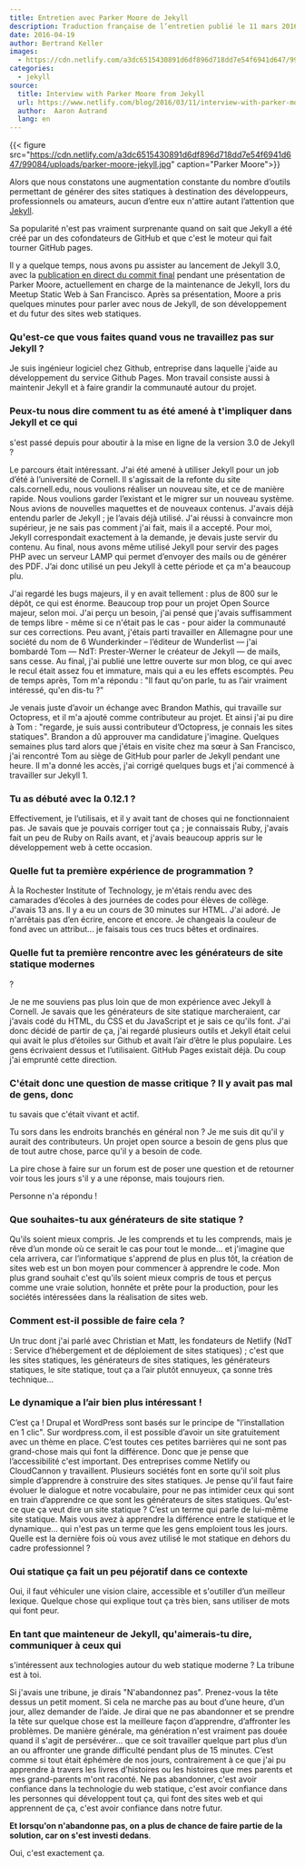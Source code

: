 ```yaml
---
title: Entretien avec Parker Moore de Jekyll
description: Traduction française de l’entretien publié le 11 mars 2016 sur Netlify.
date: 2016-04-19
author: Bertrand Keller
images:
  - https://cdn.netlify.com/a3dc6515430891d6df896d718dd7e54f6941d647/99084/uploads/parker-moore-jekyll.jpg
categories:
  - jekyll
source:
  title: Interview with Parker Moore from Jekyll
  url: https://www.netlify.com/blog/2016/03/11/interview-with-parker-moore-from-jekyll
  author:  Aaron Autrand
  lang: en
---
```


{{< figure
src="https://cdn.netlify.com/a3dc6515430891d6df896d718dd7e54f6941d647/99084/uploads/parker-moore-jekyll.jpg"
caption="Parker Moore">}}

Alors que nous constatons une augmentation constante du nombre d’outils
permettant de générer des sites statiques à destination des développeurs,
professionnels ou amateurs, aucun d’entre eux n'attire autant l’attention que
[Jekyll](https://jekyllrb.com/).

Sa popularité n'est pas vraiment surprenante quand on sait que Jekyll a été créé
par un des cofondateurs de GitHub et que c'est le moteur qui fait tourner GitHub
pages.

Il y a quelque temps, nous avons pu assister au lancement de Jekyll 3.0, avec
la
[publication en direct du commit final](https://youtu.be/sPZK8w55cBQ?t=37m58s)
pendant une présentation de Parker Moore, actuellement en charge de la
maintenance de Jekyll, lors du Meetup Static Web à San Francisco. Après sa
présentation, Moore a pris quelques minutes pour parler avec nous de Jekyll, de
son développement et du futur des sites web statiques.

### Qu'est-ce que vous faites quand vous ne travaillez pas sur Jekyll ?

Je suis ingénieur logiciel chez Github, entreprise dans laquelle j'aide au
développement du service Github Pages. Mon travail consiste aussi à maintenir
Jekyll et à faire grandir la communauté autour du projet.

### Peux-tu nous dire comment tu as été amené à t'impliquer dans Jekyll et ce qui
s'est passé depuis pour aboutir à la mise en ligne de la version 3.0 de Jekyll
?

Le parcours était intéressant. J'ai été amené à utiliser Jekyll pour un job
d’été à l’université de Cornell. Il s'agissait de la refonte du site
cals.cornell.edu, nous voulions réaliser un nouveau site, et ce de manière
rapide. Nous voulions garder l’existant et le migrer sur un nouveau système.
Nous avions de nouvelles maquettes et de nouveaux contenus. J'avais déjà entendu
parler de Jekyll ; je l’avais déjà utilisé. J'ai réussi à convaincre mon
supérieur, je ne sais pas comment j'ai fait, mais il a accepté. Pour moi, Jekyll
correspondait exactement à la demande, je devais juste servir du contenu. Au
final, nous avons même utilisé Jekyll pour servir des pages PHP avec un serveur
LAMP qui permet d’envoyer des mails ou de générer des PDF. J’ai donc utilisé un
peu Jekyll à cette période et ça m'a beaucoup plu.

J'ai regardé les bugs majeurs, il y en avait tellement : plus de 800 sur le
dépôt, ce qui est énorme. Beaucoup trop pour un projet Open Source majeur, selon
moi. J'ai perçu un besoin, j'ai pensé que j'avais suffisamment de temps libre -
même si ce n'était pas le cas - pour aider la communauté sur ces corrections.
Peu avant, j'étais parti travailler en Allemagne pour une société du nom de 6
Wunderkinder – l’éditeur de Wunderlist — j'ai bombardé Tom — NdT: Prester-Werner
le créateur de Jekyll — de mails, sans cesse. Au final, j'ai publié une lettre
ouverte sur mon blog, ce qui avec le recul était assez fou et immature, mais qui
a eu les effets escomptés. Peu de temps après, Tom m'a répondu : "Il faut qu'on
parle, tu as l’air vraiment intéressé, qu'en dis-tu ?"

Je venais juste d’avoir un échange avec Brandon Mathis, qui travaille sur
Octopress, et il m'a ajouté comme contributeur au projet. Et ainsi j'ai pu dire
à Tom : "regarde, je suis aussi contributeur d’Octopress, je connais les sites
statiques". Brandon a dû approuver ma candidature j'imagine. Quelques semaines
plus tard alors que j'étais en visite chez ma sœur à San Francisco, j'ai
rencontré Tom au siège de GitHub pour parler de Jekyll pendant une heure. Il m'a
donné les accès, j'ai corrigé quelques bugs et j'ai commencé à travailler sur
Jekyll 1.

### Tu as débuté avec la 0.12.1 ?

Effectivement, je l’utilisais, et il y avait tant de choses qui ne
fonctionnaient pas. Je savais que je pouvais corriger tout ça ; je connaissais
Ruby, j'avais fait un peu de Ruby on Rails avant, et j'avais beaucoup appris sur
le développement web à cette occasion.

### Quelle fut ta première expérience de programmation ?

À la Rochester Institute of Technology, je m'étais rendu avec des camarades
d’écoles à des journées de codes pour élèves de collège. J'avais 13 ans. Il y a
eu un cours de 30 minutes sur HTML. J'ai adoré. Je n'arrêtais pas d’en écrire,
encore et encore. Je changeais la couleur de fond avec un attribut… je faisais
tous ces trucs bêtes et ordinaires.

### Quelle fut ta première rencontre avec les générateurs de site statique modernes
?

Je ne me souviens pas plus loin que de mon expérience avec Jekyll à Cornell. Je
savais que les générateurs de site statique marcheraient, car j'avais codé du
HTML, du CSS et du JavaScript et je sais ce qu'ils font. J'ai donc décidé de
partir de ça, j'ai regardé plusieurs outils et Jekyll était celui qui avait le
plus d’étoiles sur Github et avait l’air d’être le plus populaire. Les gens
écrivaient dessus et l’utilisaient. GitHub Pages existait déjà. Du coup j'ai
emprunté cette direction.

### C'était donc une question de masse critique ? Il y avait pas mal de gens, donc
tu savais que c'était vivant et actif.

Tu sors dans les endroits branchés en général non ? Je me suis dit qu'il y
aurait des contributeurs. Un projet open source a besoin de gens plus que de
tout autre chose, parce qu'il y a besoin de code.

La pire chose à faire sur un forum est de poser une question et de retourner
voir tous les jours s'il y a une réponse, mais toujours rien.

Personne n'a répondu !

### Que souhaites-tu aux générateurs de site statique ?

Qu'ils soient mieux compris. Je les comprends et tu les comprends, mais je rêve
d’un monde où ce serait le cas pour tout le monde… et j'imagine que cela
arrivera, car l’informatique s'apprend de plus en plus tôt, la création de sites
web est un bon moyen pour commencer à apprendre le code. Mon plus grand souhait
c'est qu'ils soient mieux compris de tous et perçus comme une vraie solution,
honnête et prête pour la production, pour les sociétés intéressées dans la
réalisation de sites web.

### Comment est-il possible de faire cela ?

Un truc dont j'ai parlé avec Christian et Matt, les fondateurs de Netlify (NdT :
Service d’hébergement et de déploiement de sites statiques) ; c'est que les
sites statiques, les générateurs de sites statiques, les générateurs statiques,
le site statique, tout ça a l’air plutôt ennuyeux, ça sonne très technique…

### Le dynamique a l’air bien plus intéressant !

C’est ça ! Drupal et WordPress sont basés sur le principe de "l’installation en
1 clic". Sur wordpress.com, il est possible d’avoir un site gratuitement avec un
thème en place. C’est toutes ces petites barrières qui ne sont pas grand-chose
mais qui font la différence. Donc que je pense que l’accessibilité c'est
important. Des entreprises comme Netlify ou CloudCannon y travaillent. Plusieurs
sociétés font en sorte qu'il soit plus simple d’apprendre à construire des sites
statiques. Je pense qu'il faut faire évoluer le dialogue et notre vocabulaire,
pour ne pas intimider ceux qui sont en train d’apprendre ce que sont les
générateurs de sites statiques. Qu'est-ce que ça veut dire un site statique ?
C’est un terme qui parle de lui-même site statique. Mais vous avez à apprendre
la différence entre le statique et le dynamique… qui n'est pas un terme que les
gens emploient tous les jours. Quelle est la dernière fois où vous avez utilisé
le mot statique en dehors du cadre professionnel ?

### Oui statique ça fait un peu péjoratif dans ce contexte

Oui, il faut véhiculer une vision claire, accessible et s'outiller d’un meilleur
lexique. Quelque chose qui explique tout ça très bien, sans utiliser de mots qui
font peur.

### En tant que mainteneur de Jekyll, qu'aimerais-tu dire, communiquer à ceux qui
s'intéressent aux technologies autour du web statique moderne ? La tribune est à
toi.

Si j'avais une tribune, je dirais "N'abandonnez pas". Prenez-vous la tête dessus
un petit moment. Si cela ne marche pas au bout d’une heure, d’un jour, allez
demander de l’aide. Je dirai que ne pas abandonner et se prendre la tête sur
quelque chose est la meilleure façon d’apprendre, d’affronter les problèmes. De
manière générale, ma génération n'est vraiment pas douée quand il s'agit de
persévérer… que ce soit travailler quelque part plus d’un an ou affronter une
grande difficulté pendant plus de 15 minutes. C’est comme si tout était éphémère
de nos jours, contrairement à ce que j'ai pu apprendre à travers les livres
d’histoires ou les histoires que mes parents et mes grand-parents m'ont raconté.
Ne pas abandonner, c'est avoir confiance dans la technologie du web statique,
c'est avoir confiance dans les personnes qui développent tout ça, qui font des
sites web et qui apprennent de ça, c'est avoir confiance dans notre futur.

**Et lorsqu'on n'abandonne pas, on a plus de chance de faire partie de la
solution, car on s'est investi dedans**.

Oui, c'est exactement ça.

